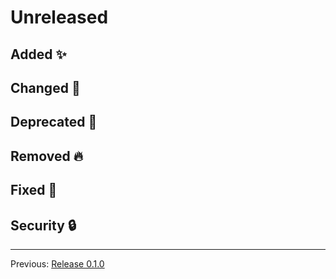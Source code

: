 # Unreleased



## Added :sparkles:



## Changed :slot_machine:



## Deprecated :dart:



## Removed :fire:



## Fixed :bug:



## Security :lock:



---

Previous: [Release 0.1.0](CHANGELOG-0.1.0.md)
